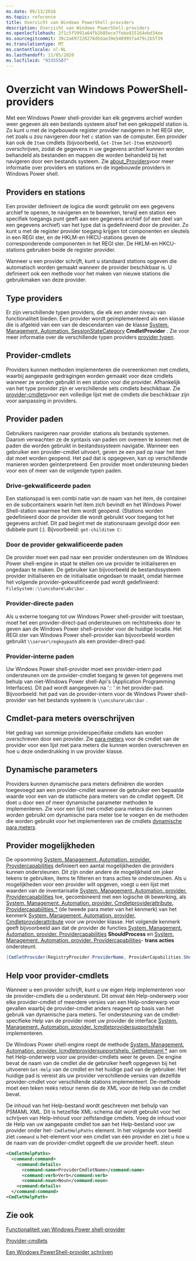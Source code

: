 ```yaml
---
ms.date: 09/13/2016
ms.topic: reference
title: Overzicht van Windows PowerShell-providers
description: Overzicht van Windows PowerShell-providers
ms.openlocfilehash: 2f1c5f5991a64fb2b85ece7feba915164ebd34ee
ms.sourcegitcommit: 39c2a697228276d5dae39e540995fa479c2b5f39
ms.translationtype: MT
ms.contentlocale: nl-NL
ms.lasthandoff: 11/05/2020
ms.locfileid: "93355507"
---
```

# <a name="windows-powershell-provider-overview"></a>Overzicht van Windows PowerShell-providers

Met een Windows Power shell-provider kan elk gegevens archief worden weer gegeven als een bestands systeem alsof het een gekoppeld station is. Zo kunt u met de ingebouwde register provider navigeren in het REGI ster, net zoals u zou navigeren door het `c` station van de computer. Een provider kan ook de `Item` cmdlets (bijvoorbeeld, `Get-Item` `Set-Item` enzovoort) overschrijven, zodat de gegevens in uw gegevens archief kunnen worden behandeld als bestanden en mappen die worden behandeld bij het navigeren door een bestands systeem. Zie [about_Providers](/powershell/module/microsoft.powershell.core/about/about_providers)voor meer informatie over providers en stations en de ingebouwde providers in Windows Power shell.

## <a name="providers-and-drives"></a>Providers en stations

Een provider definieert de logica die wordt gebruikt om een gegevens archief te openen, te navigeren en te bewerken, terwijl een station een specifiek toegangs punt geeft aan een gegevens archief (of een deel van een gegevens archief) van het type dat is gedefinieerd door de provider. Zo kunt u met de register provider toegang krijgen tot componenten en sleutels in een REGI ster, en de HKLM-en HKCU-stations geven de corresponderende componenten in het REGI ster. De HKLM-en HKCU-stations gebruiken beide de register provider.

Wanneer u een provider schrijft, kunt u standaard stations opgeven die automatisch worden gemaakt wanneer de provider beschikbaar is. U definieert ook een methode voor het maken van nieuwe stations die gebruikmaken van deze provider.

## <a name="type-of-providers"></a>Type providers

Er zijn verschillende typen providers, die elk een ander niveau van functionaliteit bieden. Een provider wordt geïmplementeerd als een klasse die is afgeleid van een van de descendanten van de klasse [System. Management. Automation. SessionStateCategory](/dotnet/api/system.management.automation.sessionstatecategory) 
 **CmdletProvider** . Zie voor meer informatie over de verschillende typen providers [provider typen](./provider-types.md).

## <a name="provider-cmdlets"></a>Provider-cmdlets

Providers kunnen methoden implementeren die overeenkomen met cmdlets, waarbij aangepaste gedragingen worden gemaakt voor deze cmdlets wanneer ze worden gebruikt in een station voor die provider. Afhankelijk van het type provider zijn er verschillende sets cmdlets beschikbaar. Zie [provider-cmdlets](./provider-cmdlets.md)voor een volledige lijst met de cmdlets die beschikbaar zijn voor aanpassing in providers.

## <a name="provider-paths"></a>Provider paden

Gebruikers navigeren naar provider stations als bestands systemen. Daarom verwachten ze de syntaxis van paden om overeen te komen met de paden die worden gebruikt in bestandssysteem navigatie. Wanneer een gebruiker een provider-cmdlet uitvoert, geven ze een pad op naar het item dat moet worden geopend. Het pad dat is opgegeven, kan op verschillende manieren worden geïnterpreteerd. Een provider moet ondersteuning bieden voor een of meer van de volgende typen paden.

### <a name="drive-qualified-paths"></a>Drive-gekwalificeerde paden

Een stationspad is een combi natie van de naam van het item, de container en de subcontainers waarin het item zich bevindt en het Windows Power Shell-station waarmee het item wordt geopend. (Stations worden gedefinieerd door de provider die wordt gebruikt voor toegang tot het gegevens archief. Dit pad begint met de stationsnaam gevolgd door een dubbele punt (:). Bijvoorbeeld: `get-childitem C:`

### <a name="provider-qualified-paths"></a>Door de provider gekwalificeerde paden

De provider moet een pad naar een provider ondersteunen om de Windows Power shell-engine in staat te stellen om uw provider te initialiseren en ongedaan te maken. De gebruiker kan bijvoorbeeld de bestandssysteem provider initialiseren en de initialisatie ongedaan te maakt, omdat hiermee het volgende provider-gekwalificeerde pad wordt gedefinieerd: `FileSystem::\\uncshare\abc\bar` .

### <a name="provider-direct-paths"></a>Provider-directe paden

Als u externe toegang tot uw Windows Power shell-provider wilt toestaan, moet het een provider-direct-pad ondersteunen om rechtstreeks door te geven aan de Windows Power shell-provider voor de huidige locatie. Het REGI ster van Windows Power shell-provider kan bijvoorbeeld worden gebruikt `\\server\regkeypath` als een provider-direct-pad.

### <a name="provider-internal-paths"></a>Provider-interne paden

Uw Windows Power shell-provider moet een provider-intern pad ondersteunen om de provider-cmdlet toegang te geven tot gegevens met behulp van niet-Windows Power shell-Api's (Application Programming Interfaces). Dit pad wordt aangegeven na ':: ' in het provider-pad. Bijvoorbeeld: het pad van de provider-intern voor de Windows Power shell-provider van het bestands systeem is `\\uncshare\abc\bar` .

## <a name="overriding-cmdlet-parameters"></a>Cmdlet-para meters overschrijven

Het gedrag van sommige providerspecifieke cmdlets kan worden overschreven door een provider. Zie [para meters](./provider-cmdlet-parameters.md) voor de cmdlet van de provider voor een lijst met para meters die kunnen worden overschreven en hoe u deze onderdrukking in uw provider klasse.

## <a name="dynamic-parameters"></a>Dynamische parameters

Providers kunnen dynamische para meters definiëren die worden toegevoegd aan een provider-cmdlet wanneer de gebruiker een bepaalde waarde voor een van de statische para meters van de cmdlet opgeeft. Dit doet u door een of meer dynamische parameter methoden te implementeren. Zie voor een lijst met cmdlet-para meters die kunnen worden gebruikt om dynamische para meter toe te voegen en de methoden die worden gebruikt voor het implementeren van de cmdlets [dynamische para meters](./provider-cmdlet-dynamic-parameters.md).

## <a name="provider-capabilities"></a>Provider mogelijkheden

De opsomming [System. Management. Automation. provider. Providercapabilities](/dotnet/api/System.Management.Automation.Provider.ProviderCapabilities) definieert een aantal mogelijkheden die providers kunnen ondersteunen. Dit zijn onder andere de mogelijkheid om joker tekens te gebruiken, items te filteren en trans acties te ondersteunen. Als u mogelijkheden voor een provider wilt opgeven, voegt u een lijst met waarden van de inventarisatie [System. Management. Automation. provider. Providercapabilities](/dotnet/api/System.Management.Automation.Provider.ProviderCapabilities) toe, gecombineerd met een logische `OR` bewerking, als [System. Management. Automation. provider. Cmdletproviderattribute. Providercapabilities *](/dotnet/api/System.Management.Automation.Provider.CmdletProviderAttribute.ProviderCapabilities) (de tweede para meter van het kenmerk) van het kenmerk [System. Management. Automation. provider. Cmdletproviderattribute](/dotnet/api/System.Management.Automation.Provider.CmdletProviderAttribute) voor uw provider klasse. Het volgende kenmerk geeft bijvoorbeeld aan dat de provider de functies [System. Management. Automation. provider. Providercapabilities](/dotnet/api/System.Management.Automation.Provider.ProviderCapabilities) 
 **ShouldProcess** en [System. Management. Automation. provider. Providercapabilities](/dotnet/api/System.Management.Automation.Provider.ProviderCapabilities)- 
 **trans acties** ondersteunt.

```csharp
[CmdletProvider(RegistryProvider.ProviderName, ProviderCapabilities.ShouldProcess | ProviderCapabilities.Transactions)]

```

## <a name="provider-cmdlet-help"></a>Help voor provider-cmdlets

Wanneer u een provider schrijft, kunt u uw eigen Help implementeren voor de provider-cmdlets die u ondersteunt.
Dit omvat één Help-onderwerp voor elke provider-cmdlet of meerdere versies van een Help-onderwerp voor gevallen waarbij de provider-cmdlet anders reageert op basis van het gebruik van dynamische para meters. Ter ondersteuning van de cmdlet-specifieke Help van de provider moet uw provider de interface [System. Management. Automation. provider. Icmdletprovidersupportshelp](/dotnet/api/System.Management.Automation.Provider.ICmdletProviderSupportsHelp) implementeren.

De Windows Power shell-engine roept de methode [System. Management. Automation. provider. Icmdletprovidersupportshelp. Gethelpmaml *](/dotnet/api/System.Management.Automation.Provider.ICmdletProviderSupportsHelp.GetHelpMaml) aan om het Help-onderwerp voor uw provider-cmdlets weer te geven. De engine bevat de naam van de cmdlet die de gebruiker heeft opgegeven bij het uitvoeren `Get-Help` van de cmdlet en het huidige pad van de gebruiker.
Het huidige pad is vereist als uw provider verschillende versies van dezelfde provider-cmdlet voor verschillende stations implementeert. De-methode moet een teken reeks retour neren die de XML voor de Help van de cmdlet bevat.

De inhoud van het Help-bestand wordt geschreven met behulp van PSMAML XML. Dit is hetzelfde XML-schema dat wordt gebruikt voor het schrijven van Help-inhoud voor zelfstandige cmdlets. Voeg de inhoud voor de Help van uw aangepaste cmdlet toe aan het Help-bestand voor uw provider onder het- `CmdletHelpPaths` element. In het volgende voor beeld ziet `command` u het-element voor een cmdlet van één provider en ziet u hoe u de naam van de provider-cmdlet opgeeft die uw provider heeft. steun

```xml
<CmdletHelpPaths>
  <command:command>
    <command:details>
      <command:name>ProviderCmdletName</command:name>
      <command:verb>Verb</command:verb>
      <command:noun>Noun</command:noun>
    <command:details>
  </command:command>
<CmdletHelpPath>
```

## <a name="see-also"></a>Zie ook

[Functionaliteit van Windows Power shell-provider](./provider-types.md)

[Provider-cmdlets](./provider-cmdlets.md)

[Een Windows PowerShell-provider schrijven](./writing-a-windows-powershell-provider.md)
